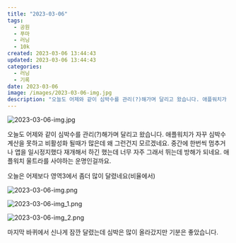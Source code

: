 ```yaml
---
title: "2023-03-06"
tags:
  - 공원
  - 푸마
  - 러닝
  - 10k
created: 2023-03-06 13:44:43
updated: 2023-03-06 13:44:43
categories:
  - 러닝
  - 기록
date: 2023-03-06
image: /images/2023-03-06-img.jpg
description: "오늘도 어제와 같이 심박수를 관리(?)해가며 달리고 왔습니다. 애플워치가 자꾸 심박수 계산을 못하고 비활성화 될때가 많은데 왜 그런건지 모르겠네요. 중간에 한번씩 멈추거나 앱을 일시정지했다 재개해서 하긴 했는데 너무 자주 그래서 뛰는데 방해가 되네요. 애플워치 울트라를 사야하는 운명인걸"
---
```


![2023-03-06-img.jpg](/images/2023-03-06-img.jpg)
 
 

오늘도 어제와 같이 심박수를 관리(?)해가며 달리고 왔습니다. 애플워치가 자꾸 심박수 계산을 못하고 비활성화 될때가 많은데 왜 그런건지 모르겠네요. 중간에 한번씩 멈추거나 앱을 일시정지했다 재개해서 하긴 했는데 너무 자주 그래서 뛰는데 방해가 되네요. 애플워치 울트라를 사야하는 운명인걸까요.

오늘은 어제보다 영역3에서 좀더 많이 달렸네요(비율에서)

 
 ![2023-03-06-img.png](/images/2023-03-06-img.png)
 
 

 
 ![2023-03-06-img_1.png](/images/2023-03-06-img_1.png)
 
 

 
 ![2023-03-06-img_2.png](/images/2023-03-06-img_2.png)
 
 

마지막 바퀴에서 신나게 잠깐 달렸는데 심박은 많이 올라갔지만 기분은 좋았습니다.
